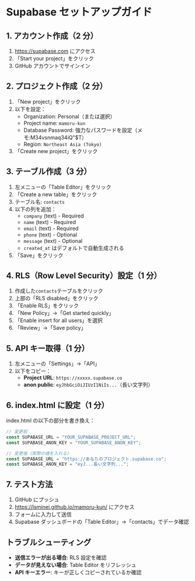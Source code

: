 # Supabase セットアップガイド

## 1. アカウント作成（2 分）

1. https://supabase.com にアクセス
2. 「Start your project」をクリック
3. GitHub アカウントでサインイン

## 2. プロジェクト作成（2 分）

1. 「New project」をクリック
2. 以下を設定：
   - Organization: Personal（または選択）
   - Project name: `mamoru-kun`
   - Database Password: 強力なパスワードを設定（メモ:M34vsnmaq34iQ"$T）
   - Region: `Northeast Asia (Tokyo)`
3. 「Create new project」をクリック

## 3. テーブル作成（3 分）

1. 左メニューの「Table Editor」をクリック
2. 「Create a new table」をクリック
3. テーブル名: `contacts`
4. 以下の列を追加：
   - `company` (text) - Required
   - `name` (text) - Required
   - `email` (text) - Required
   - `phone` (text) - Optional
   - `message` (text) - Optional
   - `created_at` はデフォルトで自動生成される
5. 「Save」をクリック

## 4. RLS（Row Level Security）設定（1 分）

1. 作成した`contacts`テーブルをクリック
2. 上部の「RLS disabled」をクリック
3. 「Enable RLS」をクリック
4. 「New Policy」→「Get started quickly」
5. 「Enable insert for all users」を選択
6. 「Review」→「Save policy」

## 5. API キー取得（1 分）

1. 左メニューの「Settings」→「API」
2. 以下をコピー：
   - **Project URL**: `https://xxxxx.supabase.co`
   - **anon public**: `eyJhbGciOiJIUzI1NiIs...`（長い文字列）

## 6. index.html に設定（1 分）

index.html の以下の部分を書き換え：

```javascript
// 変更前
const SUPABASE_URL = "YOUR_SUPABASE_PROJECT_URL";
const SUPABASE_ANON_KEY = "YOUR_SUPABASE_ANON_KEY";

// 変更後（実際の値を入れる）
const SUPABASE_URL = "https://あなたのプロジェクト.supabase.co";
const SUPABASE_ANON_KEY = "eyJ...長い文字列...";
```

## 7. テスト方法

1. GitHub にプッシュ
2. https://lsminei.github.io/mamoru-kun/ にアクセス
3. フォームに入力して送信
4. Supabase ダッシュボードの「Table Editor」→「contacts」でデータ確認

## トラブルシューティング

- **送信エラーが出る場合**: RLS 設定を確認
- **データが見えない場合**: Table Editor をリフレッシュ
- **API キーエラー**: キーが正しくコピーされているか確認
